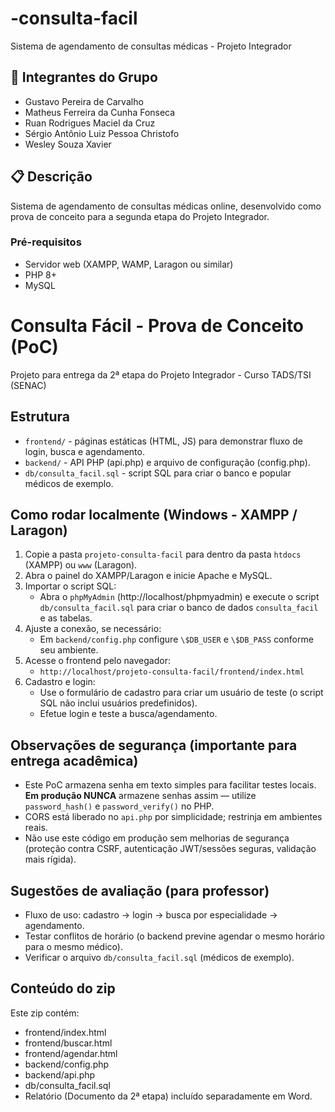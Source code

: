 # -consulta-facil
Sistema de agendamento de consultas médicas - Projeto Integrador 

## 👥 Integrantes do Grupo
- Gustavo Pereira de Carvalho
- Matheus Ferreira da Cunha Fonseca
- Ruan Rodrigues Maciel da Cruz
- Sérgio Antônio Luiz Pessoa Christofo
- Wesley Souza Xavier

## 📋 Descrição
Sistema de agendamento de consultas médicas online, desenvolvido como prova de conceito para a segunda etapa do Projeto Integrador.

### Pré-requisitos
- Servidor web (XAMPP, WAMP, Laragon ou similar)
- PHP 8+
- MySQL


# Consulta Fácil - Prova de Conceito (PoC)

Projeto para entrega da 2ª etapa do Projeto Integrador - Curso TADS/TSI (SENAC)

## Estrutura
- `frontend/` - páginas estáticas (HTML, JS) para demonstrar fluxo de login, busca e agendamento.
- `backend/` - API PHP (api.php) e arquivo de configuração (config.php).
- `db/consulta_facil.sql` - script SQL para criar o banco e popular médicos de exemplo.

## Como rodar localmente (Windows - XAMPP / Laragon)
1. Copie a pasta `projeto-consulta-facil` para dentro da pasta `htdocs` (XAMPP) ou `www` (Laragon).
2. Abra o painel do XAMPP/Laragon e inicie Apache e MySQL.
3. Importar o script SQL:
   - Abra o `phpMyAdmin` (http://localhost/phpmyadmin) e execute o script `db/consulta_facil.sql` para criar o banco de dados `consulta_facil` e as tabelas.
4. Ajuste a conexão, se necessário:
   - Em `backend/config.php` configure `\$DB_USER` e `\$DB_PASS` conforme seu ambiente.
5. Acesse o frontend pelo navegador:
   - `http://localhost/projeto-consulta-facil/frontend/index.html`
6. Cadastro e login:
   - Use o formulário de cadastro para criar um usuário de teste (o script SQL não inclui usuários predefinidos).
   - Efetue login e teste a busca/agendamento.

## Observações de segurança (importante para entrega acadêmica)
- Este PoC armazena senha em texto simples para facilitar testes locais. **Em produção NUNCA** armazene senhas assim — utilize `password_hash()` e `password_verify()` no PHP.
- CORS está liberado no `api.php` por simplicidade; restrinja em ambientes reais.
- Não use este código em produção sem melhorias de segurança (proteção contra CSRF, autenticação JWT/sessões seguras, validação mais rígida).

## Sugestões de avaliação (para professor)
- Fluxo de uso: cadastro → login → busca por especialidade → agendamento.
- Testar conflitos de horário (o backend previne agendar o mesmo horário para o mesmo médico).
- Verificar o arquivo `db/consulta_facil.sql` (médicos de exemplo).

## Conteúdo do zip
Este zip contém:
- frontend/index.html
- frontend/buscar.html
- frontend/agendar.html
- backend/config.php
- backend/api.php
- db/consulta_facil.sql
- Relatório (Documento da 2ª etapa) incluído separadamente em Word.


